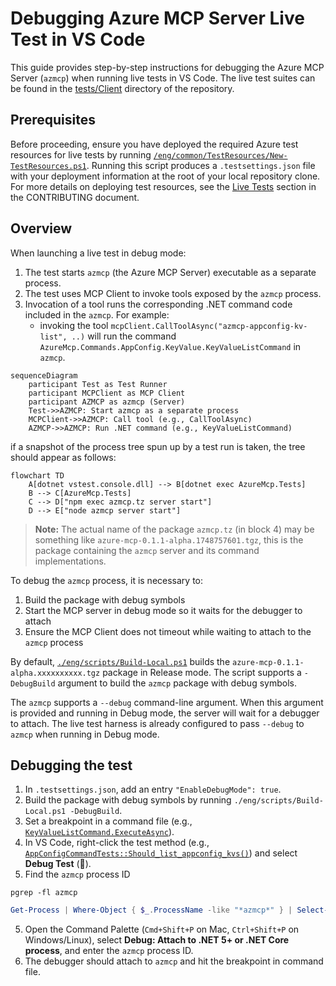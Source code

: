 # Debugging Azure MCP Server Live Test in VS Code

This guide provides step-by-step instructions for debugging the Azure MCP Server (`azmcp`) when running live tests in VS Code. The live test suites can be found in the [tests/Client](https://github.com/Azure/azure-mcp/tree/main/tests/Client) directory of the repository.

## Prerequisites

Before proceeding, ensure you have deployed the required Azure test resources for live tests by running [`/eng/common/TestResources/New-TestResources.ps1`](https://github.com/Azure/azure-mcp/blob/main/eng/common/TestResources/New-TestResources.ps1). Running this script produces a `.testsettings.json` file with your deployment information at the root of your local repository clone. For more details on deploying test resources, see the [Live Tests](https://github.com/Azure/azure-mcp/blob/main/CONTRIBUTING.md#live-tests) section in the CONTRIBUTING document.

## Overview

When launching a live test in debug mode:

1. The test starts `azmcp` (the Azure MCP Server) executable as a separate process.
2. The test uses MCP Client to invoke tools exposed by the `azmcp` process.
3. Invocation of a tool runs the corresponding .NET command code included in the `azmcp`. For example:
    * invoking the tool `mcpClient.CallToolAsync("azmcp-appconfig-kv-list", ..)` will run the command `AzureMcp.Commands.AppConfig.KeyValue.KeyValueListCommand` in `azmcp`.

```mermaid
sequenceDiagram
    participant Test as Test Runner
    participant MCPClient as MCP Client
    participant AZMCP as azmcp (Server)
    Test->>AZMCP: Start azmcp as a separate process
    MCPClient->>AZMCP: Call tool (e.g., CallToolAsync)
    AZMCP->>AZMCP: Run .NET command (e.g., KeyValueListCommand)
```

if a snapshot of the process tree spun up by a test run is taken, the tree should appear as follows:

```mermaid
flowchart TD
    A[dotnet vstest.console.dll] --> B[dotnet exec AzureMcp.Tests]
    B --> C[AzureMcp.Tests]
    C --> D["npm exec azmcp.tz server start"]
    D --> E["node azmcp server start"]
```

> **Note:** The actual name of the package `azmcp.tz`  (in block 4) may be something like `azure-mcp-0.1.1-alpha.1748757601.tgz`, this is the package containing the `azmcp` server and its command implementations.

To debug the `azmcp` process, it is necessary to:

1. Build the package with debug symbols
2. Start the MCP server in debug mode so it waits for the debugger to attach
3. Ensure the MCP Client does not timeout while waiting to attach to the `azmcp` process

By default, [`./eng/scripts/Build-Local.ps1`](https://github.com/Azure/azure-mcp/blob/main/eng/scripts/Build-Local.ps1) builds the `azure-mcp-0.1.1-alpha.xxxxxxxxxx.tgz` package in Release mode. The script supports a `-DebugBuild` argument to build the `azmcp` package with debug symbols.

The `azmcp` supports a `--debug` command-line argument. When this argument is provided and running in Debug mode, the server will wait for a debugger to attach. The live test harness is already configured to pass `--debug` to `azmcp` when running in Debug mode.

## Debugging the test

1. In `.testsettings.json`, add an entry `"EnableDebugMode": true`.
2. Build the package with debug symbols by running `./eng/scripts/Build-Local.ps1 -DebugBuild`.
3. Set a breakpoint in a command file (e.g., [`KeyValueListCommand.ExecuteAsync`](https://github.com/Azure/azure-mcp/blob/4ed650a0507921273acc7b382a79049809ef39c1/src/Commands/AppConfig/KeyValue/KeyValueListCommand.cs#L48)).
4. In VS Code, right-click the test method (e.g., [`AppConfigCommandTests::Should_list_appconfig_kvs()`](https://github.com/Azure/azure-mcp/blob/4ed650a0507921273acc7b382a79049809ef39c1/tests/Client/AppConfigCommandTests.cs#L56)) and select **Debug Test** (🐞).
5. Find the `azmcp` process ID

```shell
pgrep -fl azmcp
```

```powershell
Get-Process | Where-Object { $_.ProcessName -like "*azmcp*" } | Select-Object Id, ProcessName, Path
```
5. Open the Command Palette (`Cmd+Shift+P` on Mac, `Ctrl+Shift+P` on Windows/Linux), select **Debug: Attach to .NET 5+ or .NET Core process**, and enter the `azmcp` process ID.
6. The debugger should attach to `azmcp` and hit the breakpoint in command file.

